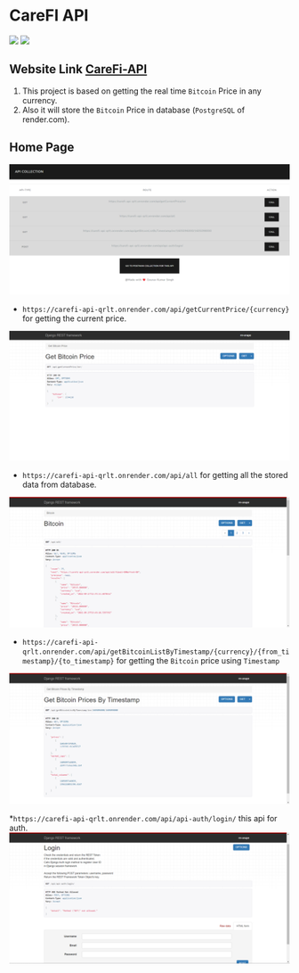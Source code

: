 # CareFI API
<img src="https://img.shields.io/website-up-down-green-red/http/monip.org.svg"> <img src="http://ForTheBadge.com/images/badges/made-with-python.svg">
<br>

## Website Link <a href="https://carefi-api-qrlt.onrender.com/">CareFi-API</a>
1. This project is based on getting the real time `Bitcoin` Price in any currency.
2. Also it will store the `Bitcoin` Price in database (`PostgreSQL` of render.com).

## Home Page
<img src="./ExtraFiles/HomePage.png">

* `https://carefi-api-qrlt.onrender.com/api/getCurrentPrice/{currency}` for getting the current price.

<img src="./ExtraFiles/GetCurrentPrice.png">

* `https://carefi-api-qrlt.onrender.com/api/all` for getting all the stored data from database.

<img src="./ExtraFiles/AllData.png">

* `https://carefi-api-qrlt.onrender.com/api/getBitcoinListByTimestamp/{currency}/{from_timestamp}/{to_timestamp}` for getting the `Bitcoin` price using `Timestamp`

<img src="./ExtraFiles/TimestampData.png">

*`https://carefi-api-qrlt.onrender.com/api/api-auth/login/` this api for auth.
<img src="./ExtraFiles/auth.png">
